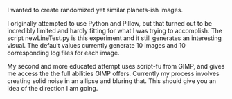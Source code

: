 I wanted to create randomized yet similar planets-ish images.

I originally attempted to use Python and Pillow, but that turned out to be incredibly limited and hardly fitting for what I was trying to accomplish.  The script newLineTest.py is this experiment and it still generates an interesting visual.  The default values currently generate 10 images and 10 corresponding log files for each image.

My second and more educated attempt uses script-fu from GIMP, and gives me access the the full abilities GIMP offers.  Currently my process involves creating solid noise in an allipse and bluring that.  This should give you an idea of the direction I am going.
